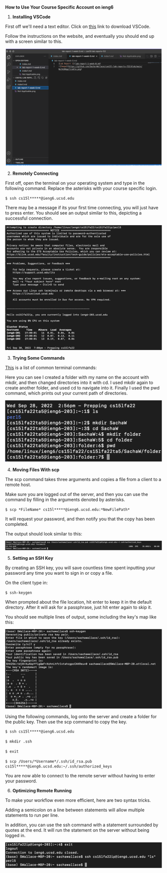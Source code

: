 **How to Use Your Course Specific Account on ieng6**

1. **Installing VSCode**

First off we'll need a text editor. Click on [this](https://code.visualstudio.com/) link to download VSCode.

Follow the instructions on the website, and eventually you should end up with a screen similar to this.

![VSCodePhoto](https://github.com/Sacha-Wallace/cse15l-lab-reports-f22/blob/main/VSCodePhoto.png)

2. **Remotely Connecting**

First off, open the terminal on your operating system and type in the following command. Replace the asterisks with your course specific login.

`$ ssh cs15l*****@ieng6.ucsd.edu`

There may be a message if its your first time connecting, you will just have to press enter. You should see an output similar to this, depicting a successful connection.

![RemoteConnectionPhoto](https://github.com/Sacha-Wallace/cse15l-lab-reports-f22/blob/main/RemoteConnectionPhoto.png)

3. **Trying Some Commands**

[This](https://www.guru99.com/linux-commands-cheat-sheet.html) is a list of common terminal commands:



Here you can see I created a folder with my name on the account with mkdir, and then changed directories into it with cd. I used mkdir again to create another folder, and used cd to navigate into it. Finally I used the pwd command, which prints out your current path of directories.

![SomeCommandsPhoto](https://github.com/Sacha-Wallace/cse15l-lab-reports-f22/blob/main/SomeCommandsPhoto.png)

4. **Moving Files With scp**

The scp command takes three arguments and copies a file from a client to a remote host. 

Make sure you are logged out of the server, and then you can use the command by filling in the arguments denoted by asterisks.

`$ scp *FileName* cs15l*****@ieng6.ucsd.edu:*NewFilePath*`

It will request your password, and then notify you that the copy has been completed.

The output should look similar to this:

![SCPCompletedPhoto](https://github.com/Sacha-Wallace/cse15l-lab-reports-f22/blob/main/SCPPhoto.png)

5. **Setting an SSH Key**

By creating an SSH key, you will save countless time spent inputting your password any time you want to sign in or copy a file. 

On the client type in:

`$ ssh-keygen`

When prompted about the file location, hit enter to keep it in the default directory. After it will ask for a passphrase, just hit enter again to skip it. 

You should see multiple lines of output, some including the key's map like this:

![SSHKeygenPhoto](https://github.com/Sacha-Wallace/cse15l-lab-reports-f22/blob/main/SSHKeygenPhoto.png)

Using the following commands, log onto the server and create a folder for the public key. Then use the scp command to copy the key.

```
$ ssh cs15l*****@ieng6.ucsd.edu

$ mkdir .ssh

$ exit

$ scp /Users/*Username*/.ssh/id_rsa.pub cs15l*****@ieng6.ucsd.edu:~/.ssh/authorized_keys
```

You are now able to connect to the remote server without having to enter your password. 

6. **Optimizing Remote Running**

To make your workflow even more efficient, here are two syntax tricks.

Adding a semicolon on a line between statements will allow multiple statements to run per line. 

In addition, you can use the ssh command with a statement surrounded by quotes at the end. It will run the statement on the server without being logged in.

![TricksPhoto](https://github.com/Sacha-Wallace/cse15l-lab-reports-f22/blob/main/TricksPhoto.png)
